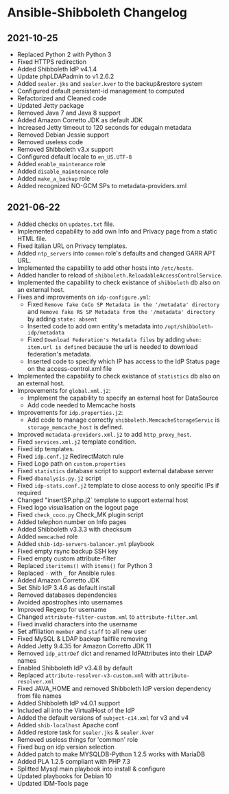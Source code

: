 # Ansible-Shibboleth Changelog

## 2021-10-25

* Replaced Python 2 with Python 3
* Fixed HTTPS redirection
* Added Shibboleth IdP v4.1.4
* Update phpLDAPadmin to v1.2.6.2
* Added `sealer.jks` and `sealer.kver` to the backup&restore system
* Configured default persistent-id management to computed
* Refactorized and Cleaned code
* Updated Jetty package
* Removed Java 7 and Java 8 support
* Added Amazon Corretto JDK as default JDK
* Increased Jetty timeout to 120 seconds for edugain metadata
* Removed Debian Jessie support
* Removed useless code
* Removed Shibboleth v3.x support
* Configured default locale to `en_US.UTF-8`
* Added `enable_maintenance` role
* Added `disable_maintenance` role
* Added `make_a_backup` role
* Added recognized NO-GCM SPs to metadata-providers.xml

## 2021-06-22

* Added checks on `updates.txt` file.
* Implemented capability to add own Info and Privacy page from a static HTML file.
* Fixed italian URL on Privacy templates.
* Added `ntp_servers` into `common` role's defaults and changed GARR APT URL.
* Implemented the capability to add other hosts into `/etc/hosts`.
* Added handler to reload of `shibboleth.ReloadableAccessControlService`.
* Implemented the capability to check existance of `shibboleth` db also on an external host.
* Fixes and improvements on `idp-configure.yml`:
  * Fixed `Remove fake CoCo SP Metadata in the '/metadata' directory` and `Remove fake RS SP Metadata from the '/metadata' directory` by adding `state: absent`
  * Inserted code to add own entity's metadata into `/opt/shibboleth-idp/metadata`
  * Fixed `Download Federation's Metadata files` by adding `when: item.url is defined` because the url is needed to download federation's metadata.
  * Inserted code to specify which IP has access to the IdP Status page on the access-control.xml file
* Implemented the capability to check existance of `statistics` db also on an external host.
* Improvements for `global.xml.j2`:
  * Implement the capability to specify an external host for DataSource
  * Add code needed to Memcache hosts
* Improvements for `idp.properties.j2`:
  * Add code to manage correctly `shibboleth.MemcacheStorageServic` is `storage_memcache_host` is defined.
* Improved `metadata-providers.xml.j2` to add `http_proxy_host`.
* Fixed `services.xml.j2` template condition.
* Fixed idp templates.
* Fixed `idp.conf.j2` RedirectMatch rule
* Fixed Logo path on `custom.properties`
* Fixed `statistics` database script to support external database server
* Fixed `dbanalysis.py.j2` script
* Fixed `idp-stats.conf.j2` template to close access to only specific IPs if required
* Changed "insertSP.php.j2` template to support external host
* Fixed logo visualisation on the logout page
* Fixed `check_coco.py` Check_MK plugin script
* Added telephon number on Info pages
* Added Shibboleth v3.3.3 with checksum
* Added `memcached` role
* Added `shib-idp-servers-balancer.yml` playbook
* Fixed empty rsync backup SSH key
* Fixed empty custom attribute-filter
* Replaced `iteritems()` with `items()` for Python 3
* Replaced `-` with `_` for Ansible rules
* Added Amazon Corretto JDK
* Set Shib IdP 3.4.6 as default install
* Removed databases dependencies
* Avoided apostrophes into usernames
* Improved Regexp for username
* Changed `attribute-filter-custom.xml` to `attribute-filter.xml`
* Fixed invalid characters into the username
* Set affiliation `member` and `staff` to all new user
* Fixed MySQL & LDAP backup failfile removing
* Added Jetty 9.4.35 for Amazon Corretto JDK 11
* Removed `idp_attrDef` dict and renamed IdPAttributes into their LDAP names
* Enabled Shibboleth IdP v3.4.8 by default
* Replaced `attribute-resolver-v3-custom.xml` with `attribute-resolver.xml`
* Fixed JAVA_HOME and removed Shibboleth IdP version dependency from file names
* Added Shibboleth IdP v4.0.1 support
* Included all into the VirtualHost of the IdP
* Added the default versions of `subject-c14.xml` for v3 and v4
* Added `shib-localhost` Apache conf
* Added restore task for `sealer.jks` & `sealer.kver`
* Removed useless things for 'common' role
* Fixed bug on idp version selection
* Added patch to make MYSQLDB-Python 1.2.5 works with MariaDB
* Added PLA 1.2.5 compliant with PHP 7.3
* Splitted Mysql main playbook into install & configure
* Updated playbooks for Debian 10
* Updated IDM-Tools page
